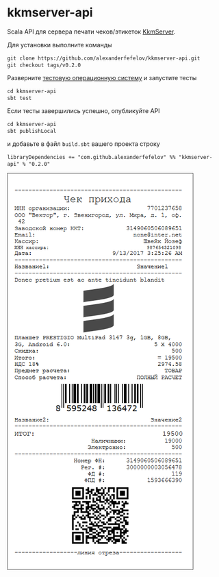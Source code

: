 # kkmserver-api

Scala API для сервера печати чеков/этикеток [KkmServer](https://kkmserver.ru/KkmServer).

Для установки выполните команды

    git clone https://github.com/alexanderfefelov/kkmserver-api.git
    git checkout tags/v0.2.0
    
Разверните [тестовую операционную систему](extra/kkmserver/vagrant/README.md) и запустите тесты 

    cd kkmserver-api
    sbt test

Если тесты завершились успешно, опубликуйте API

    cd kkmserver-api
    sbt publishLocal

и добавьте в файл `build.sbt` вашего проекта строку

    libraryDependencies += "com.github.alexanderfefelov" %% "kkmserver-api" % "0.2.0"

![Кассовый чек](doc/sales-check.png)
